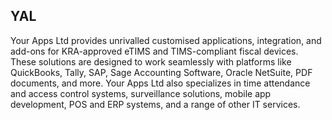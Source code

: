 ## YAL 

Your Apps Ltd provides unrivalled customised applications, integration, and add-ons for KRA-approved eTIMS and TIMS-compliant fiscal devices. 
These solutions are designed to work seamlessly with platforms like QuickBooks, Tally, SAP, 
Sage Accounting Software, Oracle NetSuite, PDF documents, and more. 
Your Apps Ltd also specializes in time attendance and access control systems, surveillance solutions, 
mobile app development, POS and ERP systems, and a range of other IT services.
